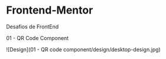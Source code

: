 # Frontend-Mentor
Desafios de FrontEnd

01 - QR Code Component

![Design](01 - QR code component/design/desktop-design.jpg)
